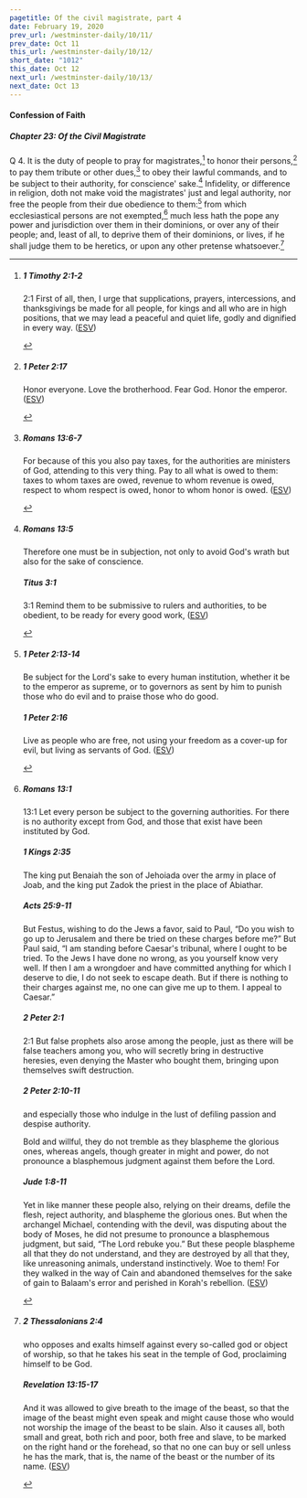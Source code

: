 ```yaml
---
pagetitle: Of the civil magistrate, part 4
date: February 19, 2020
prev_url: /westminster-daily/10/11/
prev_date: Oct 11
this_url: /westminster-daily/10/12/
short_date: "1012"
this_date: Oct 12
next_url: /westminster-daily/10/13/
next_date: Oct 13
---
```


#### Confession of Faith

##### Chapter 23: Of the Civil Magistrate

<span class="q">Q 4.</span> It is the duty of people to pray for magistrates,[^fnref:wcf1] to honor their persons,[^fnref:wcf2] to pay them tribute or other dues,[^fnref:wcf3] to obey their lawful commands, and to be subject to their authority, for conscience' sake.[^fnref:wcf4] Infidelity, or difference in religion, doth not make void the magistrates' just and legal authority, nor free the people from their due obedience to them:[^fnref:wcf5] from which ecclesiastical persons are not exempted,[^fnref:wcf6] much less hath the pope any power and jurisdiction over them in their dominions, or over any of their people; and, least of all, to deprive them of their dominions, or lives, if he shall judge them to be heretics, or upon any other pretense whatsoever.[^fnref:wcf7]

[^fnref:wcf1]: <div class="esv"><h5>1 Timothy 2:1-2</h5> <div class="esv-text"> <p id="p54002001.05-1"><span class="chapter-num" id="v54002001-1">2:1&nbsp;</span>First of all, then, I urge that supplications, prayers, intercessions, and thanksgivings be made for all people, for kings and all who are in high positions, that we may lead a peaceful and quiet life, godly and dignified in every way.  (<a href="http://www.esv.org" class="copyright">ESV</a>)</p> </div> </div>

[^fnref:wcf2]: <div class="esv"><h5>1 Peter 2:17</h5> <div class="esv-text"><p id="p60002017.01-1">Honor everyone. Love the brotherhood. Fear God. Honor the emperor.  (<a href="http://www.esv.org" class="copyright">ESV</a>)</p> </div> </div>

[^fnref:wcf3]: <div class="esv"><h5>Romans 13:6-7</h5> <div class="esv-text"><p id="p45013006.01-1">For because of this you also pay taxes, for the authorities are ministers of God, attending to this very thing. Pay to all what is owed to them: taxes to whom taxes are owed, revenue to whom revenue is owed, respect to whom respect is owed, honor to whom honor is owed.  (<a href="http://www.esv.org" class="copyright">ESV</a>)</p> </div> </div>

[^fnref:wcf4]: <div class="esv"><h5>Romans 13:5</h5> <div class="esv-text"><p id="p45013005.01-1">Therefore one must be in subjection, not only to avoid God's wrath but also for the sake of conscience.</p> </div><h5>Titus 3:1</h5> <div class="esv-text"> <p id="p56003001.07-2"><span class="chapter-num" id="v56003001-2">3:1&nbsp;</span>Remind them to be submissive to rulers and authorities, to be obedient, to be ready for every good work,  (<a href="http://www.esv.org" class="copyright">ESV</a>)</p> </div> </div>

[^fnref:wcf5]: <div class="esv"><h5>1 Peter 2:13-14</h5> <div class="esv-text"> <p id="p60002013.04-1">Be subject for the Lord's sake to every human institution, whether it be to the emperor as supreme, or to governors as sent by him to punish those who do evil and to praise those who do good.</p> </div><h5>1 Peter 2:16</h5> <div class="esv-text"><p id="p60002016.01-2">Live as people who are free, not using your freedom as a cover-up for evil, but living as servants of God.  (<a href="http://www.esv.org" class="copyright">ESV</a>)</p> </div> </div>

[^fnref:wcf6]: <div class="esv"><h5>Romans 13:1</h5> <div class="esv-text"> <p id="p45013001.05-1"><span class="chapter-num" id="v45013001-1">13:1&nbsp;</span>Let every person be subject to the governing authorities. For there is no authority except from God, and those that exist have been instituted by God.</p> </div><h5>1 Kings 2:35</h5> <div class="esv-text"><p id="p11002035.01-2">The king put Benaiah the son of Jehoiada over the army in place of Joab, and the king put Zadok the priest in the place of Abiathar.</p> </div><h5>Acts 25:9-11</h5> <div class="esv-text"><p id="p44025009.01-3">But Festus, wishing to do the Jews a favor, said to Paul, &#8220;Do you wish to go up to Jerusalem and there be tried on these charges before me?&#8221; But Paul said, &#8220;I am standing before Caesar's tribunal, where I ought to be tried. To the Jews I have done no wrong, as you yourself know very well. If then I am a wrongdoer and have committed anything for which I deserve to die, I do not seek to escape death. But if there is nothing to their charges against me, no one can give me up to them. I appeal to Caesar.&#8221;</p> </div><h5>2 Peter 2:1</h5> <div class="esv-text"> <p id="p61002001.05-4"><span class="chapter-num" id="v61002001-4">2:1&nbsp;</span>But false prophets also arose among the people, just as there will be false teachers among you, who will secretly bring in destructive heresies, even denying the Master who bought them, bringing upon themselves swift destruction.</p> </div><h5>2 Peter 2:10-11</h5> <div class="esv-text"><p id="p61002010.01-5">and especially those who indulge in the lust of defiling passion and despise authority.</p> <p id="p61002010.15-5">Bold and willful, they do not tremble as they blaspheme the glorious ones, whereas angels, though greater in might and power, do not pronounce a blasphemous judgment against them before the Lord.</p> </div><h5>Jude 1:8-11</h5> <div class="esv-text"><p id="p65001008.01-6">Yet in like manner these people also, relying on their dreams, defile the flesh, reject authority, and blaspheme the glorious ones. But when the archangel Michael, contending with the devil, was disputing about the body of Moses, he did not presume to pronounce a blasphemous judgment, but said, &#8220;The Lord rebuke you.&#8221; But these people blaspheme all that they do not understand, and they are destroyed by all that they, like unreasoning animals, understand instinctively. Woe to them! For they walked in the way of Cain and abandoned themselves for the sake of gain to Balaam's error and perished in Korah's rebellion.  (<a href="http://www.esv.org" class="copyright">ESV</a>)</p> </div> </div>

[^fnref:wcf7]: <div class="esv"><h5>2 Thessalonians 2:4</h5> <div class="esv-text"><p id="p53002004.01-1">who opposes and exalts himself against every so-called god or object of worship, so that he takes his seat in the temple of God, proclaiming himself to be God.</p> </div><h5>Revelation 13:15-17</h5> <div class="esv-text"><p id="p66013015.01-2">And it was allowed to give breath to the image of the beast, so that the image of the beast might even speak and might cause those who would not worship the image of the beast to be slain. Also it causes all, both small and great, both rich and poor, both free and slave, to be marked on the right hand or the forehead, so that no one can buy or sell unless he has the mark, that is, the name of the beast or the number of its name.  (<a href="http://www.esv.org" class="copyright">ESV</a>)</p> </div> </div>

